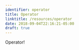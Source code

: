 ```yaml
---
identifier: operator
title: Operator
linktitle: /resources/operator
date: 2018-09-04T22:16:21-05:00
draft: true
---
```


Operator!